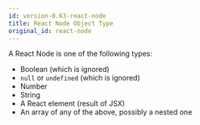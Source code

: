 ```yaml
---
id: version-0.63-react-node
title: React Node Object Type
original_id: react-node
---
```


A React Node is one of the following types:

- Boolean (which is ignored)
- `null` or `undefined` (which is ignored)
- Number
- String
- A React element (result of JSX)
- An array of any of the above, possibly a nested one
